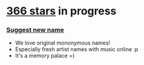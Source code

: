 # [366 stars](https://366stars.github.io) in progress

### [Suggest new name](../../issues/new)

* We love original mononymous names!
* Especially fresh artist names with music online :p
* It's a memory palace =)
